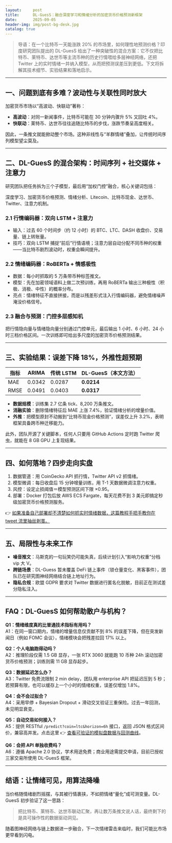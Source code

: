 ```yaml
---
layout:     post
title:      DL-GuesS：融合深度学习和情绪分析的加密货币价格预测新框架
date:       2025-09-05
header-img: img/post-bg-desk.jpg
catalog: true
---
```


> 导语：在一个比特币一天能涨跌 20% 的市场里，如何理性地预测价格？印度研究团队提出的 DL-GuesS 给出了一种突破性的混合方案：它不仅把比特币、莱特币、达世币等主流币种的历史行情喂给多层神经网络，还把 Twitter 上的实时情绪一并纳入模型，从而把预测误差压到更低。下文将拆解其技术细节、实验结果和落地启示。

---

## 一、问题到底有多难？波动性与关联性同时放大
加密货币市场以“高波动、快联动”著称：

- **高波动**：对同一新闻事件，比特币可能在 30 分钟内骤升 5% 又回吐 4%。  
- **快联动**：莱特币、达世币往往追随比特币的步伐，涨跌节奏呈高度相关。

因此，一条推文就能掀动整个市场。这种非线性与“羊群情绪”叠加，让传统时间序列模型望尘莫及。

---

## 二、DL-GuesS 的混合架构：时间序列 + 社交媒体 + 注意力
研究团队把任务拆为三个子模型，最后用“加权门控”融合，核心关键词包括：

深度学习、加密货币价格预测、情绪分析、Litecoin、比特币现金、达世币、Twitter、注意力机制。

### 2.1 行情编码器：双向 LSTM + 注意力
- 输入：过去 60 个时间步（约 12 小时）的 BTC、LTC、DASH 收盘价、交易量、链上转账量。  
- 技巧：双向 LSTM 捕捉“前后”行情语境；注意力层自动分配不同币种的权重——当比特币剧烈波动时，权重会瞬间提升。

### 2.2 情绪编码器：RoBERTa + 情感极性
- 数据：每小时抓取的 5 万条带币种标签推文。  
- 模型：先在加密领域语料上做二次预训练，再用 RoBERTa 输出三种极性（积极、消极、中性）的概率分布。  
- 亮点：情绪特征不直接拼接，而是以残差形式注入行情编码器，避免情绪噪声淹没价格信号。

### 2.3 融合与预测：门控多层感知机
把行情隐向量与情绪隐向量分别通过门控单元，最后输出 1 小时、6 小时、24 小时三档价格区间。一次训练即可给出多尺度的加密货币价格预测结果。

---

## 三、实验结果：误差下降 18%，外推性超预期
| 指标 | ARIMA | 传统 LSTM | DL-GuesS（本文方法） |
|------|-------|-----------|----------------------|
| MAE  | 0.0342 | 0.0287 | **0.0214** |
| RMSE | 0.0491 | 0.0403 | **0.0317** |

- **数据规模**：训练集 2.7 亿条 tick、8,200 万条推文。  
- **消融实验**：删除情绪特征后 MAE 上涨 7.4%，验证情绪分析的增量价值。  
- **外推**：把模型原封不动搬到“比特币现金价格预测”，误差仅上升 3.2%，表明框架具备跨币种迁移能力。

此外，团队开源了关键脚本，任何人只要用 GitHub Actions 定时跑 Twitter 爬虫，就能在 8 GB GPU 上复现结果。

---

## 四、如何落地？四步走向实盘
1. 数据管道：用 CoinGecko API 抓行情，Twitter API v2 抓情绪。  
2. 模型微调：每日收盘后 15 分钟增量训练，用 T-1 天数据微调注意力权重。  
3. 风控：设定止损阈值＝模型预测区间下限 ×0.95。  
4. 部署：Docker 打包后放 AWS ECS Fargate，每天花费不到 3 美元即搞定秒级加密货币价格预测服务。  

👉 [如果准备自己部署却不清楚如何抓实时情绪数据，这篇教程手把手教你在 tweet 流里抽丝剥茧。](https://okxdog.com/)

---

## 五、局限性与未来工作
- **噪音推文**：马斯克的一句玩笑仍可能失真，后续计划引入“影响力权重”分档 vip 大 V。  
- **跨链场景**：DL-Guess 暂未覆盖 DeFi 链上事件（锁仓量变化、黑客事件），团队已在研究图神经网络结合链上地址行为。  
- **隐私合规**：欧盟 GDPR 要求对 Twitter 数据进行匿名化脱敏，目前正在测试差分隐私注入。

---

## FAQ：DL-GuesS 如何帮助散户与机构？

**Q1：情绪维度真的比普通技术指标有用吗？**  
A1：在同一窗口期内，情绪的增量信息仅贡献不到 8% 的误差下降，但在突发新闻日（例如 FOMC 会议），情绪模块会把残差拉回 17% 以上。

**Q2：个人电脑跑得动吗？**  
A2：推理阶段仅需 1.5 GB 显存，一张 RTX 3060 就能跑 10 币种 24h 滚动加密货币价格预测；训练则需 11 GB 显存起步。

**Q3：数据延迟怎么办？**  
A3：Twitter 免费流限制 2 min delay，团队用 enterprise API 把延迟压到 5 秒；若预算有限，也可以缓存上一个小时的情绪权重，误差仅增加 1.8%。

**Q4：会不会过拟合？**  
A4：采用早停 + Bayesian Dropout + 滑动交叉验证三重保险。过去一年回测，未见明显衰变。

**Q5：自动交易如何接入？**  
A5：提供 RESTful `/predict?coin=ltc&horizon=6h` 接口，返回 JSON 格式区间价，兼容高并发。点击这里 👉 [查看可验证的模拟盘数据与回测曲线](https://okxdog.com/)。

**Q6：会把 API 单独收费吗？**  
A6：遵循 Apache 2.0 协议，学术用途免费；商业用途需提交申请，目前已授权三家交易所使用 DL-GuesS 框架。

---

## 结语：让情绪可见，用算法降噪
当价格随情绪剧烈摇摆，与其被行情裹挟，不如把情绪“量化”成可测变量。DL-GuesS 初步验证了这一思路：  
> 把比特币、莱特币、达世币联动汇聚，再让数万条推文说人话，最终剩下的是具可操作性的数据驱动洞见。  

随着图神经网络与链上数据进一步融合，下一次情绪雷击来临时，我们可能比市场更早看到闪电。